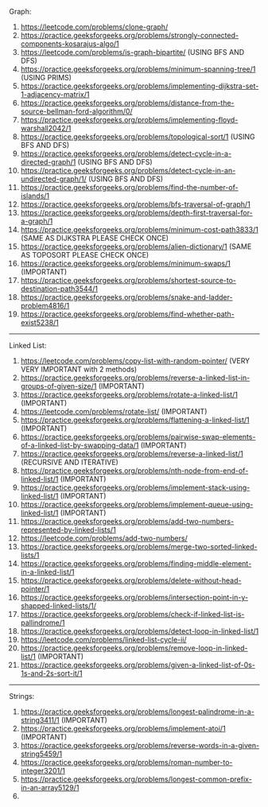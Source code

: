 Graph:

1)  https://leetcode.com/problems/clone-graph/
2)  https://practice.geeksforgeeks.org/problems/strongly-connected-components-kosarajus-algo/1
3)  https://leetcode.com/problems/is-graph-bipartite/ (USING BFS AND DFS)
4)  https://practice.geeksforgeeks.org/problems/minimum-spanning-tree/1 (USING PRIMS)
5)  https://practice.geeksforgeeks.org/problems/implementing-dijkstra-set-1-adjacency-matrix/1
6)  https://practice.geeksforgeeks.org/problems/distance-from-the-source-bellman-ford-algorithm/0/ 
7)  https://practice.geeksforgeeks.org/problems/implementing-floyd-warshall2042/1
8)  https://practice.geeksforgeeks.org/problems/topological-sort/1 (USING BFS AND DFS)  
9)  https://practice.geeksforgeeks.org/problems/detect-cycle-in-a-directed-graph/1 (USING BFS AND DFS)  
10) https://practice.geeksforgeeks.org/problems/detect-cycle-in-an-undirected-graph/1/ (USING BFS AND DFS)
11) https://practice.geeksforgeeks.org/problems/find-the-number-of-islands/1
12) https://practice.geeksforgeeks.org/problems/bfs-traversal-of-graph/1
13) https://practice.geeksforgeeks.org/problems/depth-first-traversal-for-a-graph/1
14) https://practice.geeksforgeeks.org/problems/minimum-cost-path3833/1 (SAME AS DIJKSTRA PLEASE CHECK ONCE)
15) https://practice.geeksforgeeks.org/problems/alien-dictionary/1 (SAME AS TOPOSORT PLEASE CHECK ONCE)
16) https://practice.geeksforgeeks.org/problems/minimum-swaps/1 (IMPORTANT)
17) https://practice.geeksforgeeks.org/problems/shortest-source-to-destination-path3544/1
18) https://practice.geeksforgeeks.org/problems/snake-and-ladder-problem4816/1
19) https://practice.geeksforgeeks.org/problems/find-whether-path-exist5238/1


--------------------------------------------------------------------------------------------------------------------
Linked List:

1) https://leetcode.com/problems/copy-list-with-random-pointer/ (VERY VERY IMPORTANT with 2 methods)
2) https://practice.geeksforgeeks.org/problems/reverse-a-linked-list-in-groups-of-given-size/1 (IMPORTANT)
3) https://practice.geeksforgeeks.org/problems/rotate-a-linked-list/1 (IMPORTANT)
4) https://leetcode.com/problems/rotate-list/ (IMPORTANT)
5) https://practice.geeksforgeeks.org/problems/flattening-a-linked-list/1 (IMPORTANT)
6) https://practice.geeksforgeeks.org/problems/pairwise-swap-elements-of-a-linked-list-by-swapping-data/1 (IMPORTANT)
7) https://practice.geeksforgeeks.org/problems/reverse-a-linked-list/1 (RECURSIVE AND ITERATIVE)
8) https://practice.geeksforgeeks.org/problems/nth-node-from-end-of-linked-list/1 (IMPORTANT)
9) https://practice.geeksforgeeks.org/problems/implement-stack-using-linked-list/1 (IMPORTANT)
10) https://practice.geeksforgeeks.org/problems/implement-queue-using-linked-list/1 (IMPORTANT)
11) https://practice.geeksforgeeks.org/problems/add-two-numbers-represented-by-linked-lists/1 
12) https://leetcode.com/problems/add-two-numbers/
13) https://practice.geeksforgeeks.org/problems/merge-two-sorted-linked-lists/1
14) https://practice.geeksforgeeks.org/problems/finding-middle-element-in-a-linked-list/1
15) https://practice.geeksforgeeks.org/problems/delete-without-head-pointer/1
16) https://practice.geeksforgeeks.org/problems/intersection-point-in-y-shapped-linked-lists/1/
17) https://practice.geeksforgeeks.org/problems/check-if-linked-list-is-pallindrome/1
18) https://practice.geeksforgeeks.org/problems/detect-loop-in-linked-list/1
19) https://leetcode.com/problems/linked-list-cycle-ii/
20) https://practice.geeksforgeeks.org/problems/remove-loop-in-linked-list/1 (IMPORTANT)
21) https://practice.geeksforgeeks.org/problems/given-a-linked-list-of-0s-1s-and-2s-sort-it/1



-------------------------------------------------------------------------------------------------------------
Strings:

1) https://practice.geeksforgeeks.org/problems/longest-palindrome-in-a-string3411/1 (IMPORTANT)
2) https://practice.geeksforgeeks.org/problems/implement-atoi/1 (IMPORTANT)
3) https://practice.geeksforgeeks.org/problems/reverse-words-in-a-given-string5459/1
4) https://practice.geeksforgeeks.org/problems/roman-number-to-integer3201/1
5) https://practice.geeksforgeeks.org/problems/longest-common-prefix-in-an-array5129/1
6) 
